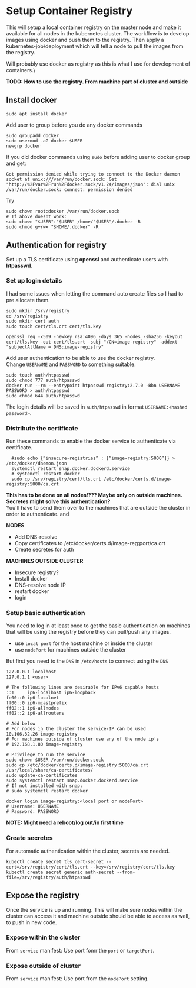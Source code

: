 
# Setup Container Registry
This will setup a local container registry on the master node and make it available for all nodes in the kubernetes cluster. The workflow is to develop images using docker and push them to the registry. Then apply a kubernetes-job/deployment which will tell a node to pull the images from the registry.

Will probably use docker as registry as this is what I use for development of containers.\

__TODO: How to use the registry. From machine part of cluster and outside__

## Install docker
```sudo apt install docker```

Add user to group before you do any docker commands

```
sudo groupadd docker
sudo usermod -aG docker $USER
newgrp docker
```
If you did docker commands using `sudo` before adding user to docker group and get:
```
Got permission denied while trying to connect to the Docker daemon socket at unix:///var/run/docker.sock: Get "http://%2Fvar%2Frun%2Fdocker.sock/v1.24/images/json": dial unix /var/run/docker.sock: connect: permission denied
```
Try
```
sudo chown root:docker /var/run/docker.sock
# If above doesnt work:
sudo chown "$USER":"$USER" /home/"$USER"/.docker -R
sudo chmod g+rwx "$HOME/.docker" -R
```
## Authentication for registry
Set up a TLS certificate using __openssl__ and authenticate users with __htpasswd__.

### Set up login details
I had some issues when letting the command auto create files so I had to pre allocate them.
```
sudo mkdir /srv/registry
cd /srv/registry
sudo mkdir cert auth
sudo touch cert/tls.crt cert/tls.key

openssl req -x509 -newkey rsa:4096 -days 365 -nodes -sha256 -keyout cert/tls.key -out cert/tls.crt -subj "/CN=image-registry" -addext "subjectAltName = DNS:image-registry"
```

Add user authentication to be able to use the docker registry.\
Change `USERNAME` and `PASSWORD` to something suitable.
```
sudo touch auth/htpasswd
sudo chmod 777 auth/htpasswd
docker run --rm --entrypoint htpasswd registry:2.7.0 -Bbn USERNAME PASSWORD > auth/htpasswd
sudo chmod 644 auth/htpasswd
```
The login details will be saved in `auth/htpasswd` in format `USERNAME:<hashed password>`.

### Distribute the certificate
Run these commands to enable the docker service to authenticate via certificate.
```
  #sudo echo {“insecure-registries” : [“image-registry:5000”]} > /etc/docker/daemon.json
  systemctl restart snap.docker.dockerd.service
  # systemctl restart docker 
  sudo cp /srv/registry/cert/tls.crt /etc/docker/certs.d/image-registry:5000/ca.crt
```
__This has to be done on all nodes!??? Maybe only on outside machines. Secretes might solve this authentication?__\
You'll have to send them over to the machines that are outside the cluster in order to authenticate. and

__NODES__
- Add DNS-resolve
- Copy certificates to /etc/docker/certs.d/image-reg:port/ca.crt
- Create secretes for auth

__MACHINES OUTSIDE CLUSTER__
- Insecure registry?
- Install docker
- DNS-resolve node IP
- restart docker
- login


### Setup basic authentication
You need to log in at least once to get the basic authentication on machines that will be using the registry before they can pull/push any images.
- use `local port` for the host machine or inside the cluster
- use `nodePort` for machines outside the cluster

But first you need to the `DNS` in `/etc/hosts` to connect using the `DNS`
```
127.0.0.1 localhost
127.0.1.1 <user>

# The following lines are desirable for IPv6 capable hosts
::1     ip6-localhost ip6-loopback
fe00::0 ip6-localnet
ff00::0 ip6-mcastprefix
ff02::1 ip6-allnodes
ff02::2 ip6-allrouters

# Add below
# For nodes in the cluster the service-IP can be used
10.106.32.26 image-registry
# For machines outside of cluster use any of the node ip's
# 192.168.1.80 image-registry
```
 
```
# Privilege to run the service
sudo chown $USER /var/run/docker.sock
sudo cp /etc/docker/certs.d/image-registry:5000/ca.crt /usr/local/share/ca-certificates/
sudo update-ca-certificates
sudo systemctl restart snap.docker.dockerd.service
# If not installed with snap:
# sudo systemctl restart docker

docker login image-registry:<local port or nodePort>
# Username: USERNAME
# Password: PASSWORD
  ```
 __NOTE: Might need a reboot/log out/in first time__

### Create secretes 
For automatic authentication within the cluster, secrets are needed.
```
kubectl create secret tls cert-secret --cert=/srv/registry/cert/tls.crt --key=/srv/registry/cert/tls.key
kubectl create secret generic auth-secret --from-file=/srv/registry/auth/htpasswd
```
## Expose the registry
Once the service is up and running. This will make sure nodes within the cluster can access it and machine outside should be able to access as well, to push in new code.
### Expose within the cluster
From `service` manifest: Use port fomr the `port` or `targetPort`.
### Expose outside of cluster
From `service` manifest: Use port from the `ǹodePort` setting.
